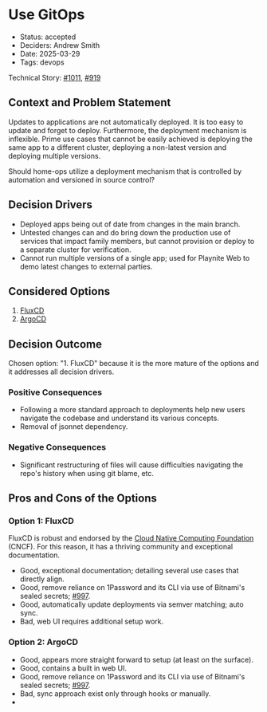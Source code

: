 # Use GitOps

- Status: accepted
- Deciders: Andrew Smith
- Date: 2025-03-29
- Tags: devops

Technical Story: [#1011](https://github.com/andrew-codes/home-ops/issues/1011), [#919](https://github.com/andrew-codes/home-ops/issues/919)

## Context and Problem Statement

Updates to applications are not automatically deployed. It is too easy to update and forget to deploy. Furthermore, the deployment mechanism is inflexible. Prime use cases that cannot be easily achieved is deploying the same app to a different cluster, deploying a non-latest version and deploying multiple versions.

Should home-ops utilize a deployment mechanism that is controlled by automation and versioned in source control?

## Decision Drivers

- Deployed apps being out of date from changes in the main branch.
- Untested changes can and do bring down the production use of services that impact family members, but cannot provision or deploy to a separate cluster for verification.
- Cannot run multiple versions of a single app; used for Playnite Web to demo latest changes to external parties.

## Considered Options

1. [FluxCD](https://fluxcd.io/flux/)
2. [ArgoCD](https://argo-cd.readthedocs.io/en/stable/)

## Decision Outcome

Chosen option: "1. FluxCD" because it is the more mature of the options and it addresses all decision drivers.

### Positive Consequences

- Following a more standard approach to deployments help new users navigate the codebase and understand its various concepts.
- Removal of jsonnet dependency.

### Negative Consequences

- Significant restructuring of files will cause difficulties navigating the repo's history when using git blame, etc.

## Pros and Cons of the Options

### Option 1: FluxCD

FluxCD is robust and endorsed by the [Cloud Native Computing Foundation](https://www.cncf.io/) (CNCF). For this reason, it has a thriving community and exceptional documentation.

- Good, exceptional documentation; detailing several use cases that directly align.
- Good, remove reliance on 1Password and its CLI via use of Bitnami's sealed secrets; [#997](https://github.com/andrew-codes/home-ops/issues/997).
- Good, automatically update deployments via semver matching; auto sync.
- Bad, web UI requires additional setup work.

### Option 2: ArgoCD

- Good, appears more straight forward to setup (at least on the surface).
- Good, contains a built in web UI.
- Good, remove reliance on 1Password and its CLI via use of Bitnami's sealed secrets; [#997](https://github.com/andrew-codes/home-ops/issues/997).
- Bad, sync approach exist only through hooks or manually.
-
